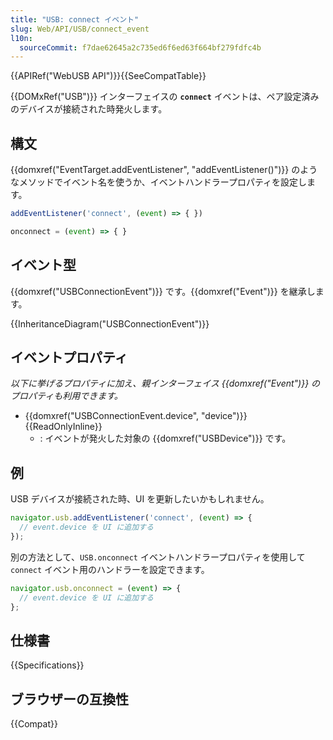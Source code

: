 ```yaml
---
title: "USB: connect イベント"
slug: Web/API/USB/connect_event
l10n:
  sourceCommit: f7dae62645a2c735ed6f6ed63f664bf279fdfc4b
---
```


{{APIRef("WebUSB API")}}{{SeeCompatTable}}

{{DOMxRef("USB")}} インターフェイスの **`connect`** イベントは、ペア設定済みのデバイスが接続された時発火します。

## 構文

{{domxref("EventTarget.addEventListener", "addEventListener()")}} のようなメソッドでイベント名を使うか、イベントハンドラープロパティを設定します。

```js
addEventListener('connect', (event) => { })

onconnect = (event) => { }
```

## イベント型

{{domxref("USBConnectionEvent")}} です。{{domxref("Event")}} を継承します。

{{InheritanceDiagram("USBConnectionEvent")}}

## イベントプロパティ

_以下に挙げるプロパティに加え、親インターフェイス {{domxref("Event")}} のプロパティも利用できます。_

- {{domxref("USBConnectionEvent.device", "device")}} {{ReadOnlyInline}}
  - : イベントが発火した対象の {{domxref("USBDevice")}} です。

## 例

USB デバイスが接続された時、UI を更新したいかもしれません。

```js
navigator.usb.addEventListener('connect', (event) => {
  // event.device を UI に追加する
});
```

別の方法として、`USB.onconnect` イベントハンドラープロパティを使用して `connect` イベント用のハンドラーを設定できます。

```js
navigator.usb.onconnect = (event) => {
  // event.device を UI に追加する
};
```

## 仕様書

{{Specifications}}

## ブラウザーの互換性

{{Compat}}
